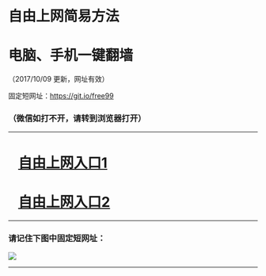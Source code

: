 ﻿# 自由上网简易方法

# 电脑、手机一键翻墙

（2017/10/09 更新，网址有效）

固定短网址：https://git.io/free99

### （微信如打不开，请转到浏览器打开）


***





# &nbsp;&nbsp; <a href="http://ft1183917639.fwq-tz-1001.info/fwqtz01.html?t=100900120261 " target="_blank">自由上网入口1</a>
# &nbsp;&nbsp; <a href="http://ft1078823723.fwq-tz-1002.info/fwqtz02.html?t=10090012711 " target="_blank">自由上网入口2</a>
***

### 请记住下图中固定短网址：

<img src="https://s3-us-west-2.amazonaws.com/fwq-1001/yjfq-20170905okok.png" /> 


***

